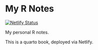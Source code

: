 # My R Notes

[![Netlify Status](https://api.netlify.com/api/v1/badges/a0a4280c-41d7-4b58-9dc5-b8eac353b2e9/deploy-status)](https://app.netlify.com/sites/lightbridge-r-notes/deploys)

My personal R notes.

This is a quarto book, deployed via Netlify.
